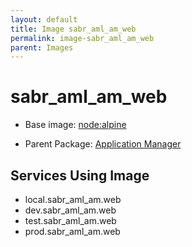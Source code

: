 ```yaml
---
layout: default
title: Image sabr_aml_am_web
permalink: image-sabr_aml_am_web
parent: Images
---
```

# sabr_aml_am_web

* Base image:  [node:alpine](image-node:alpine)

* Parent Package: [Application Manager](package--sabr-aml-am)


## Services Using Image
* local.sabr_aml_am.web
* dev.sabr_aml_am.web
* test.sabr_aml_am.web
* prod.sabr_aml_am.web

